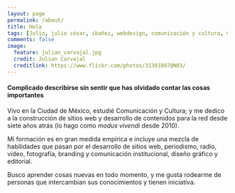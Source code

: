 ```yaml
---
layout: page
permalink: /about/
title: Hola
tags: [Julio, julio césar, ibañez, webdesign, comunicación y cultura, mexico, drupal, jekyll, diseñador web, periodismo web]
comments: false
image:
  feature: julian_carvajal.jpg
  credit: Julian Carvajal
  creditlink: https://www.flickr.com/photos/31381897@N03/
---
```



#### Complicado describirse sin sentir que has olvidado contar las cosas importantes

Vivo en la Ciudad de México, estudié Comunicación y Cultura; y me dedico a la construcción de sitios web y desarrollo de contenidos para la red desde siete años atrás (lo hago como *modus vivendi* desde 2010).

Mi formación es en gran medida empírica e incluye una mezcla de habilidades que pasan por el desarrollo de sitios web, periodismo, radio, video, fotografía, branding y comunicación institucional, diseño gráfico y editorial. 

Busco aprender cosas nuevas en todo momento, y me gusta rodearme de personas que intercambian sus conocimientos y tienen iniciativa.